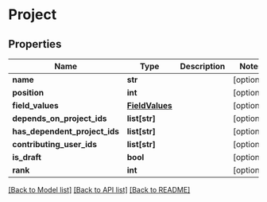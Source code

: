 # Project

## Properties
Name | Type | Description | Notes
------------ | ------------- | ------------- | -------------
**name** | **str** |  | [optional] 
**position** | **int** |  | [optional] 
**field_values** | [**FieldValues**](FieldValues.md) |  | [optional] 
**depends_on_project_ids** | **list[str]** |  | [optional] 
**has_dependent_project_ids** | **list[str]** |  | [optional] 
**contributing_user_ids** | **list[str]** |  | [optional] 
**is_draft** | **bool** |  | [optional] 
**rank** | **int** |  | [optional] 

[[Back to Model list]](../README.md#documentation-for-models) [[Back to API list]](../README.md#documentation-for-api-endpoints) [[Back to README]](../README.md)


